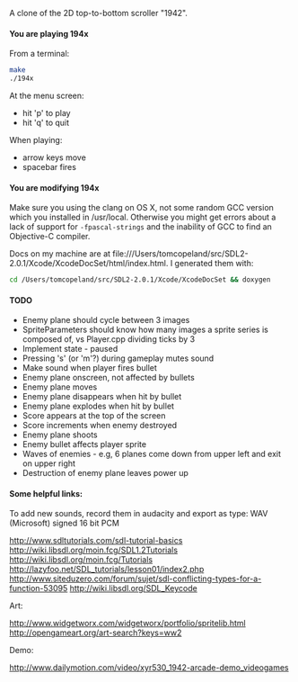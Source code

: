 A clone of the 2D top-to-bottom scroller "1942".

#### You are playing 194x

From a terminal:

```bash
make
./194x
```

At the menu screen:

- hit 'p' to play
- hit 'q' to quit

When playing:

- arrow keys move
- spacebar fires

#### You are modifying 194x

Make sure you using the clang on OS X, not some random GCC version which you installed in /usr/local.  Otherwise you might get errors about a lack of support for `-fpascal-strings` and the inability of GCC to find an Objective-C compiler.

Docs on my machine are at file:///Users/tomcopeland/src/SDL2-2.0.1/Xcode/XcodeDocSet/html/index.html. I generated them with:

```bash
cd /Users/tomcopeland/src/SDL2-2.0.1/Xcode/XcodeDocSet && doxygen
```

#### TODO 

* Enemy plane should cycle between 3 images
* SpriteParameters should know how many images a sprite series is composed of, vs Player.cpp dividing ticks by 3
* Implement state - paused
* Pressing 's' (or 'm'?) during gameplay mutes sound
* Make sound when player fires bullet
* Enemy plane onscreen, not affected by bullets
* Enemy plane moves
* Enemy plane disappears when hit by bullet
* Enemy plane explodes when hit by bullet
* Score appears at the top of the screen
* Score increments when enemy destroyed
* Enemy plane shoots
* Enemy bullet affects player sprite
* Waves of enemies - e.g, 6 planes come down from upper left and exit on upper right
* Destruction of enemy plane leaves power up

#### Some helpful links:

To add new sounds, record them in audacity and export as type: WAV (Microsoft) signed 16 bit PCM

http://www.sdltutorials.com/sdl-tutorial-basics
http://wiki.libsdl.org/moin.fcg/SDL1.2Tutorials
http://wiki.libsdl.org/moin.fcg/Tutorials
http://lazyfoo.net/SDL_tutorials/lesson01/index2.php
http://www.siteduzero.com/forum/sujet/sdl-conflicting-types-for-a-function-53095
http://wiki.libsdl.org/SDL_Keycode

Art:

http://www.widgetworx.com/widgetworx/portfolio/spritelib.html
http://opengameart.org/art-search?keys=ww2

Demo:

http://www.dailymotion.com/video/xyr530_1942-arcade-demo_videogames
